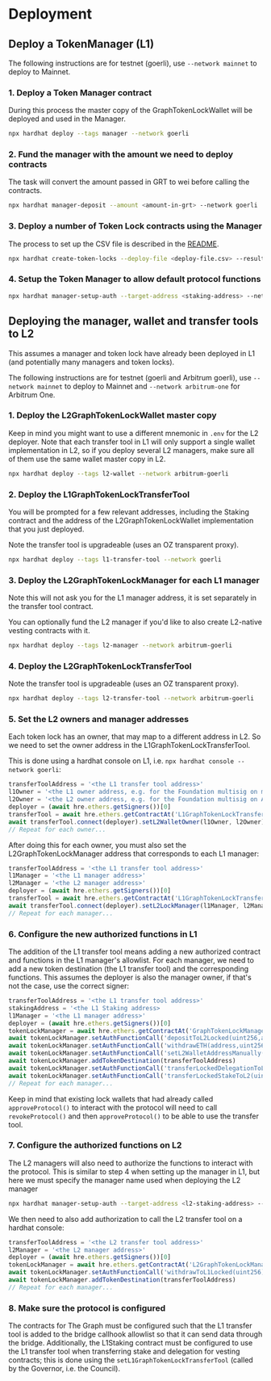 # Deployment

## Deploy a TokenManager (L1)

The following instructions are for testnet (goerli), use `--network mainnet` to deploy to Mainnet.

### 1. Deploy a Token Manager contract

During this process the master copy of the GraphTokenLockWallet will be deployed and used in the Manager.

```bash
npx hardhat deploy --tags manager --network goerli
```

### 2. Fund the manager with the amount we need to deploy contracts

The task will convert the amount passed in GRT to wei before calling the contracts.

```bash
npx hardhat manager-deposit --amount <amount-in-grt> --network goerli
```

### 3. Deploy a number of Token Lock contracts using the Manager

The process to set up the CSV file is described in the [README](./README.md).

```bash
npx hardhat create-token-locks --deploy-file <deploy-file.csv> --result-file <result-file.csv> --owner-address <owner-address> --network goerli
```

### 4. Setup the Token Manager to allow default protocol functions

```bash
npx hardhat manager-setup-auth --target-address <staking-address> --network goerli
```

## Deploying the manager, wallet and transfer tools to L2

This assumes a manager and token lock have already been deployed in L1 (and potentially many managers and token locks).

The following instructions are for testnet (goerli and Arbitrum goerli), use `--network mainnet` to deploy to Mainnet and `--network arbitrum-one` for Arbitrum One.

### 1. Deploy the L2GraphTokenLockWallet master copy

Keep in mind you might want to use a different mnemonic in `.env` for the L2 deployer. Note that each transfer tool in L1 will only support a single wallet implementation in L2, so if you deploy several L2 managers, make sure all of them use the same wallet master copy in L2.

```bash
npx hardhat deploy --tags l2-wallet --network arbitrum-goerli
```

### 2. Deploy the L1GraphTokenLockTransferTool

You will be prompted for a few relevant addresses, including the Staking contract and the address of the L2GraphTokenLockWallet implementation that you just deployed.

Note the transfer tool is upgradeable (uses an OZ transparent proxy).

```bash
npx hardhat deploy --tags l1-transfer-tool --network goerli
```

### 3. Deploy the L2GraphTokenLockManager for each L1 manager

Note this will not ask you for the L1 manager address, it is set separately in the transfer tool contract.

You can optionally fund the L2 manager if you'd like to also create L2-native vesting contracts with it.

```bash
npx hardhat deploy --tags l2-manager --network arbitrum-goerli
```

### 4. Deploy the L2GraphTokenLockTransferTool

Note the transfer tool is upgradeable (uses an OZ transparent proxy).

```bash
npx hardhat deploy --tags l2-transfer-tool --network arbitrum-goerli
```

### 5. Set the L2 owners and manager addresses

Each token lock has an owner, that may map to a different address in L2. So we need to set the owner address in the L1GraphTokenLockTransferTool.

This is done using a hardhat console on L1, i.e. `npx hardhat console --network goerli`:

```javascript
transferToolAddress = '<the L1 transfer tool address>'
l1Owner = '<the L1 owner address, e.g. for the Foundation multisig on mainnet>'
l2Owner = '<the L2 owner address, e.g. for the Foundation multisig on Arbitrum>'
deployer = (await hre.ethers.getSigners())[0]
transferTool = await hre.ethers.getContractAt('L1GraphTokenLockTransferTool', transferToolAddress)
await transferTool.connect(deployer).setL2WalletOwner(l1Owner, l2Owner)
// Repeat for each owner...
```

After doing this for each owner, you must also set the L2GraphTokenLockManager address that corresponds to each L1 manager:

```javascript
transferToolAddress = '<the L1 transfer tool address>'
l1Manager = '<the L1 manager address>'
l2Manager = '<the L2 manager address>'
deployer = (await hre.ethers.getSigners())[0]
transferTool = await hre.ethers.getContractAt('L1GraphTokenLockTransferTool', transferToolAddress)
await transferTool.connect(deployer).setL2LockManager(l1Manager, l2Manager)
// Repeat for each manager...
```

### 6. Configure the new authorized functions in L1

The addition of the L1 transfer tool means adding a new authorized contract and functions in the L1 manager's allowlist. For each manager, we need to add a new token destination (the L1 transfer tool) and the corresponding functions. This assumes the deployer is also the manager owner, if that's not the case, use the correct signer:

```javascript
transferToolAddress = '<the L1 transfer tool address>'
stakingAddress = '<the L1 Staking address>
l1Manager = '<the L1 manager address>'
deployer = (await hre.ethers.getSigners())[0]
tokenLockManager = await hre.ethers.getContractAt('GraphTokenLockManager', l1Manager)
await tokenLockManager.setAuthFunctionCall('depositToL2Locked(uint256,address,uint256,uint256,uint256)', transferToolAddress)
await tokenLockManager.setAuthFunctionCall('withdrawETH(address,uint256)', transferToolAddress)
await tokenLockManager.setAuthFunctionCall('setL2WalletAddressManually(address)', transferToolAddress)
await tokenLockManager.addTokenDestination(transferToolAddress)
await tokenLockManager.setAuthFunctionCall('transferLockedDelegationToL2(address,uint256,uint256,uint256)', stakingAddress)
await tokenLockManager.setAuthFunctionCall('transferLockedStakeToL2(uint256,uint256,uint256,uint256)', stakingAddress)
// Repeat for each manager...
```

Keep in mind that existing lock wallets that had already called `approveProtocol()` to interact with the protocol will need to call `revokeProtocol()` and then `approveProtocol()` to be able to use the transfer tool.

### 7. Configure the authorized functions on L2

The L2 managers will also need to authorize the functions to interact with the protocol. This is similar to step 4 when setting up the manager in L1, but here we must specify the manager name used when deploying the L2 manager

```bash
npx hardhat manager-setup-auth --target-address <l2-staking-address> --manager-name <l2-manager-deployment-name> --network arbitrum-goerli
```

We then need to also add authorization to call the L2 transfer tool on a hardhat console:

```javascript
transferToolAddress = '<the L2 transfer tool address>'
l2Manager = '<the L2 manager address>'
deployer = (await hre.ethers.getSigners())[0]
tokenLockManager = await hre.ethers.getContractAt('L2GraphTokenLockManager', l2Manager)
await tokenLockManager.setAuthFunctionCall('withdrawToL1Locked(uint256)', transferToolAddress)
await tokenLockManager.addTokenDestination(transferToolAddress)
// Repeat for each manager...
```

### 8. Make sure the protocol is configured

The contracts for The Graph must be configured such that the L1 transfer tool is added to the bridge callhook allowlist so that it can send data through the bridge.
Additionally, the L1Staking contract must be configured to use the L1 transfer tool when transferring stake and delegation for vesting contracts; this is done using the `setL1GraphTokenLockTransferTool` (called by the Governor, i.e. the Council).
